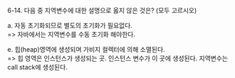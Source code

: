 6-14. 다음 중 지역변수에 대한 설명으로 옳지 않은 것은? (모두 고르시오)   

a. 자동 초기화되므로 별도의 초기화가 필요없다.   
=> 자바에서는 지역변수를 수동 초기화 해야한다.

e. 힙(heap)영역에 생성되며 가비지 컬렉터에 의해 소멸된다.   
=> 힙 영역은 인스턴스가 생성되는 곳. 인스턴스 변수가 이 곳에 생성된다.
   지역변수는 call stack에 생성된다.